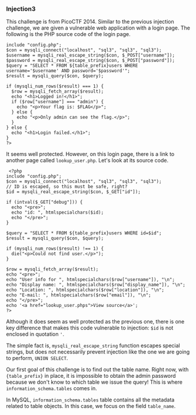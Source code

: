 ### Injection3

This challenge is from PicoCTF 2014. Similar to the previous injection challenge, we are given a vulnerable web application with a login page. The following is the PHP source code of the login page.
```
include "config.php";
$con = mysqli_connect("localhost", "sql3", "sql3", "sql3");
$username = mysqli_real_escape_string($con, $_POST["username"]);
$password = mysqli_real_escape_string($con, $_POST["password"]);
$query = "SELECT * FROM ${table_prefix}users WHERE username='$username' AND password='$password'";
$result = mysqli_query($con, $query);

if (mysqli_num_rows($result) === 1) {
  $row = mysqli_fetch_array($result);
  echo "<h1>Logged in!</h1>";
  if ($row["username"] === "admin") {
    echo "<p>Your flag is: $FLAG</p>";
  } else {
    echo "<p>Only admin can see the flag.</p>";
  }
} else {
  echo "<h1>Login failed.</h1>";
}
?>
```
It seems well protected. However, on this login page, there is a link to another page called ```lookup_user.php```. Let's look at its source code.
```
 <?php
include "config.php";
$con = mysqli_connect("localhost", "sql3", "sql3", "sql3");
// ID is escaped, so this must be safe, right?
$id = mysqli_real_escape_string($con, $_GET["id"]);

if (intval($_GET["debug"])) {
  echo "<pre>";
  echo "id: ", htmlspecialchars($id);
  echo "</pre>";
}

$query = "SELECT * FROM ${table_prefix}users WHERE id=$id";
$result = mysqli_query($con, $query);

if (mysqli_num_rows($result) !== 1) {
  die("<p>Could not find user.</p>");
}

$row = mysqli_fetch_array($result);
echo "<pre>";
echo "User info for ", htmlspecialchars($row["username"]), "\n";
echo "Display name: ", htmlspecialchars($row["display_name"]), "\n";
echo "Location: ", htmlspecialchars($row["location"]), "\n";
echo "E-mail: ", htmlspecialchars($row["email"]), "\n";
echo "</pre>";
echo '<a href="lookup_user.phps">View source</a>';
?>
```
Although it does seem as well protected as the previous one, there is one key difference that makes this code vulnerable to injection: ```$id``` is not enclosed in quotation ```'```. 

The simple fact is, ```mysqli_real_escape_string``` function escapes special strings, but does not necessarily prevent injection like the one we are going to perform, ```UNION SELECT```. 

Our first goal of this challenge is to find out the table name. Right now, with ```{table_prefix}``` in place, it is impossible to obtain the admin password because we don't know to which table we issue the query! This is where ```information_schema.tables``` comes in.

In MySQL, ```information_schema.tables``` table contains all the metadata related to table objects. In this case, we focus on the field ```table_name```. 


```
```
```
```
```
```
```
```
```

